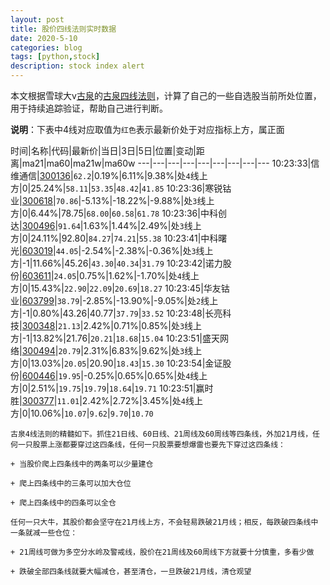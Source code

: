 ```yaml
---
layout: post
title: 股价四线法则实时数据
date: 2020-5-10
categories: blog
tags: [python,stock]
description: stock index alert
---
```



本文根据雪球大v[古泉](https://xueqiu.com/u/7148646888)的[古泉四线法则](https://xueqiu.com/7148646888/130498192)，计算了自己的一些自选股当前所处位置，用于持续追踪验证，帮助自己进行判断。

**说明**：下表中4线对应取值为`红色`表示最新价处于对应指标上方，属正面

时间|名称|代码|最新价|当日|3日|5日|位置|变动|距离|ma21|ma60|ma21w|ma60w
---|---|---|---|---|---|---|---|---
10:23:33|信维通信|[300136](https://xueqiu.com/S/SZ300136)|`62.2`|0.19%|6.11%|9.38%|处`4`线上方|0|25.24%|`58.11`|`53.35`|`48.42`|`41.85`
10:23:36|寒锐钴业|[300618](https://xueqiu.com/S/SZ300618)|`70.86`|-5.13%|-18.22%|-9.88%|处`3`线上方|0|6.44%|78.75|`68.00`|`60.58`|`61.78`
10:23:36|中科创达|[300496](https://xueqiu.com/S/SZ300496)|`91.64`|1.63%|1.44%|2.49%|处`3`线上方|0|24.11%|92.80|`84.27`|`74.21`|`55.38`
10:23:41|中科曙光|[603019](https://xueqiu.com/S/SH603019)|`44.05`|-2.54%|-2.38%|-0.36%|处`3`线上方|-1|11.66%|45.26|`43.30`|`40.34`|`31.79`
10:23:42|诺力股份|[603611](https://xueqiu.com/S/SH603611)|`24.05`|0.75%|1.62%|-1.70%|处`4`线上方|0|15.43%|`22.90`|`22.09`|`20.69`|`18.27`
10:23:45|华友钴业|[603799](https://xueqiu.com/S/SH603799)|`38.79`|-2.85%|-13.90%|-9.05%|处`2`线上方|-1|0.80%|43.26|40.77|`37.79`|`33.52`
10:23:48|长亮科技|[300348](https://xueqiu.com/S/SZ300348)|`21.13`|2.42%|0.71%|0.85%|处`3`线上方|-1|13.82%|21.76|`20.21`|`18.68`|`15.04`
10:23:51|盛天网络|[300494](https://xueqiu.com/S/SZ300494)|`20.79`|2.31%|6.83%|9.62%|处`3`线上方|0|13.03%|`20.05`|20.90|`18.43`|`15.30`
10:23:54|金证股份|[600446](https://xueqiu.com/S/SH600446)|`19.95`|-0.25%|0.65%|0.65%|处`4`线上方|0|2.51%|`19.75`|`19.79`|`18.64`|`19.71`
10:23:51|赢时胜|[300377](https://xueqiu.com/S/SZ300377)|`11.01`|2.42%|2.72%|3.45%|处`4`线上方|0|10.06%|`10.07`|`9.62`|`9.70`|`10.70`

```
古泉4线法则的精髓如下。抓住21日线、60日线、21周线及60周线等四条线，外加21月线，任何一只股票上涨都要穿过这四条线，任何一只股票要想爆雷也要先下穿过这四条线：

+ 当股价爬上四条线中的两条可以少量建仓

+ 爬上四条线中的三条可以加大仓位

+ 爬上四条线中的四条可以全仓

任何一只大牛，其股价都会坚守在21月线上方，不会轻易跌破21月线；相反，每跌破四条线中一条就减一些仓位：

+ 21周线可做为多空分水岭及警戒线，股价在21周线及60周线下方就要十分慎重，多看少做

+ 跌破全部四条线就要大幅减仓，甚至清仓，一旦跌破21月线，清仓观望
```